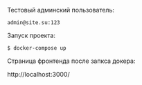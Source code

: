 Тестовый админский пользователь:

```
admin@site.su:123
```

Запуск проекта:

```
$ docker-compose up
```

Страница фронтенда после запкса докера:

http://localhost:3000/
